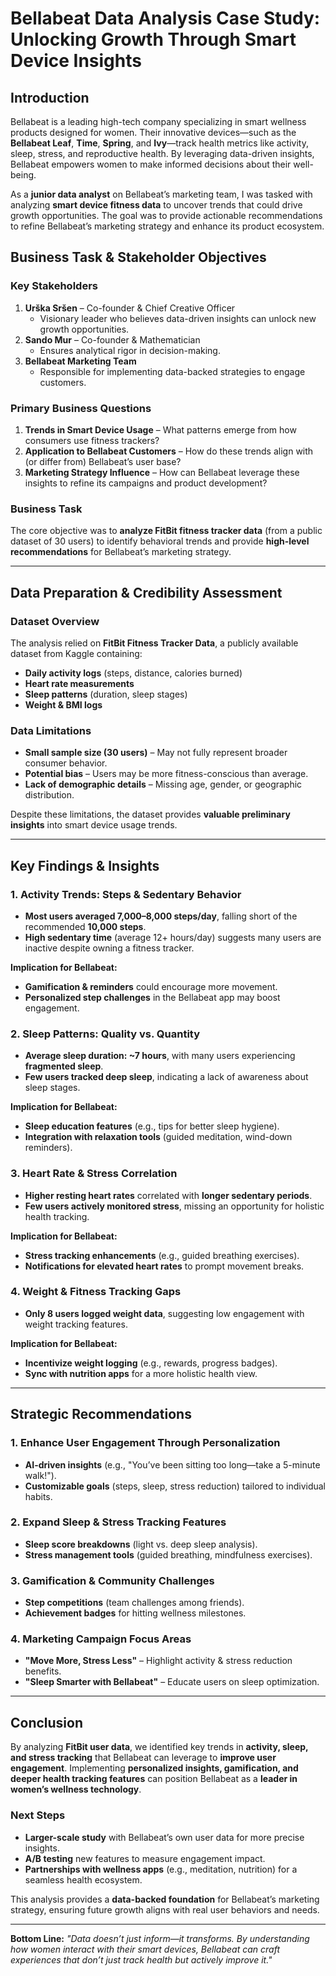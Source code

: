 # **Bellabeat Data Analysis Case Study: Unlocking Growth Through Smart Device Insights**  

## **Introduction**  

Bellabeat is a leading high-tech company specializing in smart wellness products designed for women. Their innovative devices—such as the **Bellabeat Leaf**, **Time**, **Spring**, and **Ivy**—track health metrics like activity, sleep, stress, and reproductive health. By leveraging data-driven insights, Bellabeat empowers women to make informed decisions about their well-being.  

As a **junior data analyst** on Bellabeat’s marketing team, I was tasked with analyzing **smart device fitness data** to uncover trends that could drive growth opportunities. The goal was to provide actionable recommendations to refine Bellabeat’s marketing strategy and enhance its product ecosystem.  

## **Business Task & Stakeholder Objectives**  

### **Key Stakeholders**  
1. **Urška Sršen** – Co-founder & Chief Creative Officer  
   - Visionary leader who believes data-driven insights can unlock new growth opportunities.  
2. **Sando Mur** – Co-founder & Mathematician  
   - Ensures analytical rigor in decision-making.  
3. **Bellabeat Marketing Team**  
   - Responsible for implementing data-backed strategies to engage customers.  

### **Primary Business Questions**  
1. **Trends in Smart Device Usage** – What patterns emerge from how consumers use fitness trackers?  
2. **Application to Bellabeat Customers** – How do these trends align with (or differ from) Bellabeat’s user base?  
3. **Marketing Strategy Influence** – How can Bellabeat leverage these insights to refine its campaigns and product development?  

### **Business Task**  
The core objective was to **analyze FitBit fitness tracker data** (from a public dataset of 30 users) to identify behavioral trends and provide **high-level recommendations** for Bellabeat’s marketing strategy.  

---  

## **Data Preparation & Credibility Assessment**  

### **Dataset Overview**  
The analysis relied on **FitBit Fitness Tracker Data**, a publicly available dataset from Kaggle containing:  
- **Daily activity logs** (steps, distance, calories burned)  
- **Heart rate measurements**  
- **Sleep patterns** (duration, sleep stages)  
- **Weight & BMI logs**  

### **Data Limitations**  
- **Small sample size (30 users)** – May not fully represent broader consumer behavior.  
- **Potential bias** – Users may be more fitness-conscious than average.  
- **Lack of demographic details** – Missing age, gender, or geographic distribution.  

Despite these limitations, the dataset provides **valuable preliminary insights** into smart device usage trends.  

---  

## **Key Findings & Insights**  

### **1. Activity Trends: Steps & Sedentary Behavior**  
- **Most users averaged 7,000–8,000 steps/day**, falling short of the recommended **10,000 steps**.  
- **High sedentary time** (average 12+ hours/day) suggests many users are inactive despite owning a fitness tracker.  

**Implication for Bellabeat:**  
- **Gamification & reminders** could encourage more movement.  
- **Personalized step challenges** in the Bellabeat app may boost engagement.  

### **2. Sleep Patterns: Quality vs. Quantity**  
- **Average sleep duration: ~7 hours**, with many users experiencing **fragmented sleep**.  
- **Few users tracked deep sleep**, indicating a lack of awareness about sleep stages.  

**Implication for Bellabeat:**  
- **Sleep education features** (e.g., tips for better sleep hygiene).  
- **Integration with relaxation tools** (guided meditation, wind-down reminders).  

### **3. Heart Rate & Stress Correlation**  
- **Higher resting heart rates** correlated with **longer sedentary periods**.  
- **Few users actively monitored stress**, missing an opportunity for holistic health tracking.  

**Implication for Bellabeat:**  
- **Stress tracking enhancements** (e.g., guided breathing exercises).  
- **Notifications for elevated heart rates** to prompt movement breaks.  

### **4. Weight & Fitness Tracking Gaps**  
- **Only 8 users logged weight data**, suggesting low engagement with weight tracking features.  

**Implication for Bellabeat:**  
- **Incentivize weight logging** (e.g., rewards, progress badges).  
- **Sync with nutrition apps** for a more holistic health view.  

---  

## **Strategic Recommendations**  

### **1. Enhance User Engagement Through Personalization**  
- **AI-driven insights** (e.g., "You’ve been sitting too long—take a 5-minute walk!").  
- **Customizable goals** (steps, sleep, stress reduction) tailored to individual habits.  

### **2. Expand Sleep & Stress Tracking Features**  
- **Sleep score breakdowns** (light vs. deep sleep analysis).  
- **Stress management tools** (guided breathing, mindfulness exercises).  

### **3. Gamification & Community Challenges**  
- **Step competitions** (team challenges among friends).  
- **Achievement badges** for hitting wellness milestones.  

### **4. Marketing Campaign Focus Areas**  
- **"Move More, Stress Less"** – Highlight activity & stress reduction benefits.  
- **"Sleep Smarter with Bellabeat"** – Educate users on sleep optimization.  

---  

## **Conclusion**  

By analyzing **FitBit user data**, we identified key trends in **activity, sleep, and stress tracking** that Bellabeat can leverage to **improve user engagement**. Implementing **personalized insights, gamification, and deeper health tracking features** can position Bellabeat as a **leader in women’s wellness technology**.  

### **Next Steps**  
- **Larger-scale study** with Bellabeat’s own user data for more precise insights.  
- **A/B testing** new features to measure engagement impact.  
- **Partnerships with wellness apps** (e.g., meditation, nutrition) for a seamless health ecosystem.  

This analysis provides a **data-backed foundation** for Bellabeat’s marketing strategy, ensuring future growth aligns with real user behaviors and needs.  

---  
**Bottom Line:** *"Data doesn’t just inform—it transforms. By understanding how women interact with their smart devices, Bellabeat can craft experiences that don’t just track health but actively improve it."*
